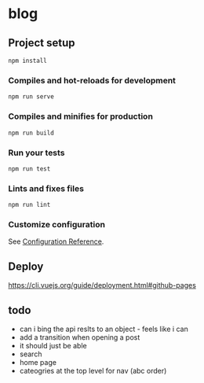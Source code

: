 # blog

## Project setup
```
npm install
```

### Compiles and hot-reloads for development
```
npm run serve
```

### Compiles and minifies for production
```
npm run build
```

### Run your tests
```
npm run test
```

### Lints and fixes files
```
npm run lint
```

### Customize configuration
See [Configuration Reference](https://cli.vuejs.org/config/).

## Deploy
https://cli.vuejs.org/guide/deployment.html#github-pages

## todo
- can i bing the api reslts to an object - feels like i can
- add a transition when opening a post
- it should just be able
- search
- home page
- cateogries at the top level for nav (abc order)